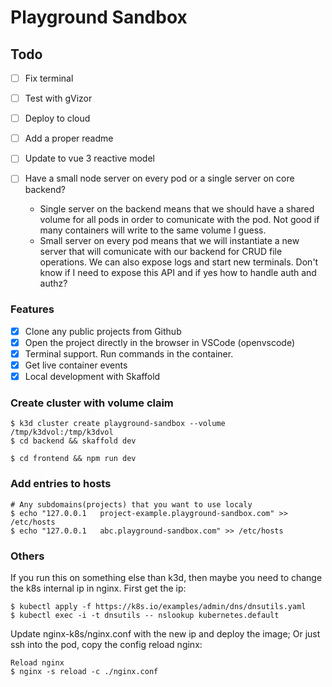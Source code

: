 # Playground Sandbox

## Todo

- [ ] Fix terminal
- [ ] Test with gVizor
- [ ] Deploy to cloud
- [ ] Add a proper readme
- [ ] Update to vue 3 reactive model

- [ ] Have a small node server on every pod or a single server on core backend?
  - Single server on the backend means that we should have a shared volume for all pods in order to comunicate with the pod. Not good if many containers will write to the same volume I guess.
  - Small server on every pod means that we will instantiate a new server that will comunicate with our backend for CRUD file operations. We can also expose logs and start new terminals. Don't know if I need to expose this API and if yes how to handle auth and authz?

### Features

- [x] Clone any public projects from Github
- [x] Open the project directly in the browser in VSCode (openvscode)
- [x] Terminal support. Run commands in the container.
- [x] Get live container events
- [x] Local development with Skaffold

### Create cluster with volume claim

```
$ k3d cluster create playground-sandbox --volume /tmp/k3dvol:/tmp/k3dvol
$ cd backend && skaffold dev
```

```
$ cd frontend && npm run dev
```

### Add entries to hosts

```
# Any subdomains(projects) that you want to use localy
$ echo "127.0.0.1   project-example.playground-sandbox.com" >> /etc/hosts
$ echo "127.0.0.1   abc.playground-sandbox.com" >> /etc/hosts
```

### Others

If you run this on something else than k3d, then maybe you need to change the k8s internal ip in nginx.
First get the ip:

```
$ kubectl apply -f https://k8s.io/examples/admin/dns/dnsutils.yaml
$ kubectl exec -i -t dnsutils -- nslookup kubernetes.default
```

Update nginx-k8s/nginx.conf with the new ip and deploy the image;
Or just ssh into the pod, copy the config reload nginx:

```
Reload nginx
$ nginx -s reload -c ./nginx.conf
```
